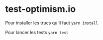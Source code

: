 # test-optimism.io

Pour installer les trucs qu'il faut `yarn install`

Pour lancer les tests `yarn test`
